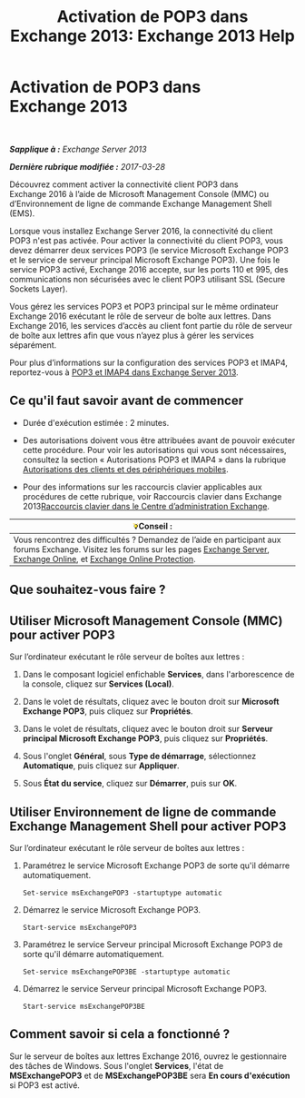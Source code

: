 ﻿---
title: 'Activation de POP3 dans Exchange 2013: Exchange 2013 Help'
TOCTitle: Activer POP3
ms:assetid: e226a5f1-429d-4046-b925-da6cc151709e
ms:mtpsurl: https://technet.microsoft.com/fr-fr/library/Bb124934(v=EXCHG.150)
ms:contentKeyID: 50479399
ms.date: 04/24/2018
mtps_version: v=EXCHG.150
ms.translationtype: HT
---

# Activation de POP3 dans Exchange 2013

 

_**Sapplique à :** Exchange Server 2013_

_**Dernière rubrique modifiée :** 2017-03-28_

Découvrez comment activer la connectivité client POP3 dans Exchange 2016 à l’aide de Microsoft Management Console (MMC) ou d’Environnement de ligne de commande Exchange Management Shell (EMS).

Lorsque vous installez Exchange Server 2016, la connectivité du client POP3 n'est pas activée. Pour activer la connectivité du client POP3, vous devez démarrer deux services POP3 (le service Microsoft Exchange POP3 et le service de serveur principal Microsoft Exchange POP3). Une fois le service POP3 activé, Exchange 2016 accepte, sur les ports 110 et 995, des communications non sécurisées avec le client POP3 utilisant SSL (Secure Sockets Layer).

Vous gérez les services POP3 et POP3 principal sur le même ordinateur Exchange 2016 exécutant le rôle de serveur de boîte aux lettres. Dans Exchange 2016, les services d’accès au client font partie du rôle de serveur de boîte aux lettres afin que vous n’ayez plus à gérer les services séparément.

Pour plus d’informations sur la configuration des services POP3 et IMAP4, reportez-vous à [POP3 et IMAP4 dans Exchange Server 2013](pop3-and-imap4-in-exchange-server-2013-exchange-2013-help.md).

## Ce qu'il faut savoir avant de commencer

  - Durée d'exécution estimée : 2 minutes.

  - Des autorisations doivent vous être attribuées avant de pouvoir exécuter cette procédure. Pour voir les autorisations qui vous sont nécessaires, consultez la section « Autorisations POP3 et IMAP4 » dans la rubrique [Autorisations des clients et des périphériques mobiles](clients-and-mobile-devices-permissions-exchange-2013-help.md).

  - Pour des informations sur les raccourcis clavier applicables aux procédures de cette rubrique, voir Raccourcis clavier dans Exchange 2013[Raccourcis clavier dans le Centre d’administration Exchange](keyboard-shortcuts-in-the-exchange-admin-center-exchange-online-protection-help.md).

<table>
<thead>
<tr class="header">
<th><img src="images/Bb125224.tip(EXCHG.150).gif" title="Conseil" alt="Conseil" />Conseil :</th>
</tr>
</thead>
<tbody>
<tr class="odd">
<td>Vous rencontrez des difficultés ? Demandez de l’aide en participant aux forums Exchange. Visitez les forums sur les pages <a href="https://go.microsoft.com/fwlink/p/?linkid=60612">Exchange Server</a>, <a href="https://go.microsoft.com/fwlink/p/?linkid=267542">Exchange Online</a>, et <a href="https://go.microsoft.com/fwlink/p/?linkid=285351">Exchange Online Protection</a>.</td>
</tr>
</tbody>
</table>


## Que souhaitez-vous faire ?

## Utiliser Microsoft Management Console (MMC) pour activer POP3

Sur l’ordinateur exécutant le rôle serveur de boîtes aux lettres :

1.  Dans le composant logiciel enfichable **Services**, dans l'arborescence de la console, cliquez sur **Services (Local)**.

2.  Dans le volet de résultats, cliquez avec le bouton droit sur **Microsoft Exchange POP3**, puis cliquez sur **Propriétés**.

3.  Dans le volet de résultats, cliquez avec le bouton droit sur **Serveur principal Microsoft Exchange POP3**, puis cliquez sur **Propriétés**.

4.  Sous l'onglet **Général**, sous **Type de démarrage**, sélectionnez **Automatique**, puis cliquez sur **Appliquer**.

5.  Sous **État du service**, cliquez sur **Démarrer**, puis sur **OK**.

## Utiliser Environnement de ligne de commande Exchange Management Shell pour activer POP3

Sur l’ordinateur exécutant le rôle serveur de boîtes aux lettres :

1.  Paramétrez le service Microsoft Exchange POP3 de sorte qu'il démarre automatiquement.
    
        Set-service msExchangePOP3 -startuptype automatic

2.  Démarrez le service Microsoft Exchange POP3.
    
        Start-service msExchangePOP3

3.  Paramétrez le service Serveur principal Microsoft Exchange POP3 de sorte qu'il démarre automatiquement.
    
        Set-service msExchangePOP3BE -startuptype automatic

4.  Démarrez le service Serveur principal Microsoft Exchange POP3.
    
        Start-service msExchangePOP3BE

## Comment savoir si cela a fonctionné ?

Sur le serveur de boîtes aux lettres Exchange 2016, ouvrez le gestionnaire des tâches de Windows. Sous l'onglet **Services**, l'état de **MSExchangePOP3** et de **MSExchangePOP3BE** sera **En cours d'exécution** si POP3 est activé.

